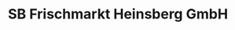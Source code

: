---
title: "SB Frischmarkt Heinsberg GmbH"
url: /heinsberg/sb-frischmarkt-heinsberg-gmbh/
shop: Großhandel
---